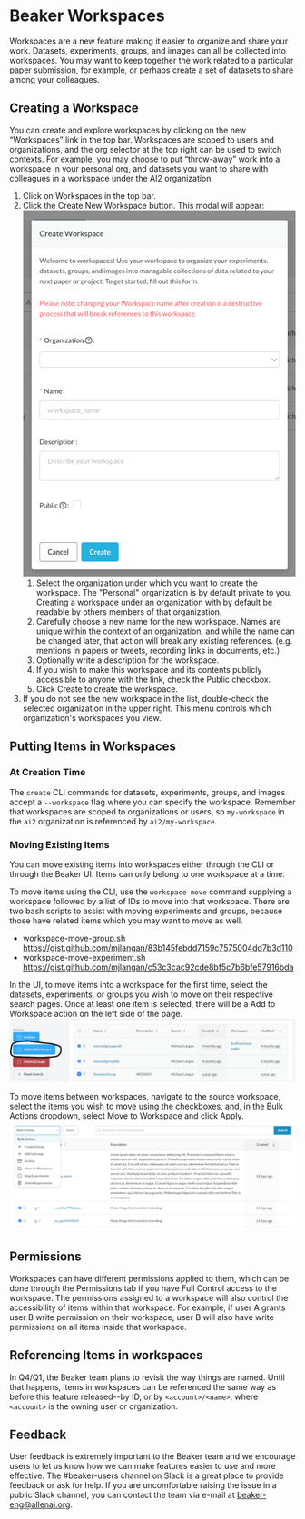 # Beaker Workspaces

Workspaces are a new feature making it easier to organize and share your work. Datasets, experiments, groups, and images can all be collected into workspaces. You may want to keep together the work related to a particular paper submission, for example, or perhaps create a set of datasets to share among your colleagues.

## Creating a Workspace
You can create and explore workspaces by clicking on the new “Workspaces” link in the top bar. Workspaces are scoped to users and organizations, and the org selector at the top right can be used to switch contexts. For example, you may choose to put “throw-away” work into a workspace in your personal org, and datasets you want to share with colleagues in a workspace under the AI2 organization.

1. Click on Workspaces in the top bar.
1. Click the Create New Workspace button. This modal will appear:<br>
   ![Create Workspace modal](./images/create-workspace-modal.png)
   1. Select the organization under which you want to create the workspace. The "Personal" organization is by default private to you. Creating a workspace under an organization with by default be readable by others members of that organization.
   1. Carefully choose a new name for the new workspace. Names are unique within the context of an organization, and while the name can be changed later, that action will break any existing references. (e.g. mentions in papers or tweets, recording links in documents, etc.)
   1. Optionally write a description for the workspace.
   1. If you wish to make this workspace and its contents publicly accessible to anyone with the link, check the Public checkbox.
   1. Click Create to create the workspace.
1. If you do not see the new workspace in the list, double-check the selected organization in the upper right. This menu controls which organization's workspaces you view.

## Putting Items in Workspaces
### At Creation Time
The `create` CLI commands for datasets, experiments, groups, and images accept a `--workspace` flag where you can specify the workspace. Remember that workspaces are scoped to organizations or users, so `my-workspace` in the `ai2` organization is referenced by `ai2/my-workspace`.

### Moving Existing Items
You can move existing items into workspaces either through the CLI or through the Beaker UI. Items can only belong to one workspace at a time.

To move items using the CLI, use the `workspace move` command supplying a workspace followed by a list of IDs to move into that workspace. There are two bash scripts to assist with moving experiments and groups, because those have related items which you may want to move as well.
- workspace-move-group.sh https://gist.github.com/mjlangan/83b145febdd7159c7575004dd7b3d110
- workspace-move-experiment.sh https://gist.github.com/mjlangan/c53c3cac92cde8bf5c7b6bfe57916bda

In the UI, to move items into a workspace for the first time, select the datasets, experiments, or groups you wish to move on their respective search pages. Once at least one item is selected, there will be a Add to Workspace action on the left side of the page.
![Add to Workspace button](./images/add-to-workspace.png)

To move items between workspaces, navigate to the source workspace, select the items you wish to move using the checkboxes, and, in the Bulk Actions dropdown, select Move to Workspace and click Apply.
![Move to Workspace button](./images/move-to-workspace.png)

## Permissions
Workspaces can have different permissions applied to them, which can be done through the Permissions tab if you have Full Control access to the workspace. The permissions assigned to a workspace will also control the accessibility of items within that workspace. For example, if user A grants user B write permission on their workspace, user B will also have write permissions on all items inside that workspace.

## Referencing Items in workspaces
In Q4/Q1, the Beaker team plans to revisit the way things are named. Until that happens, items in workspaces can be referenced the same way as before this feature released--by ID, or by `<account>/<name>`, where `<account>` is the owning user or organization.

## Feedback
User feedback is extremely important to the Beaker team and we encourage users to let us know how we can make features easier to use and more effective. The #beaker-users channel on Slack is a great place to provide feedback or ask for help. If you are uncomfortable raising the issue in a public Slack channel, you can contact the team via e-mail at beaker-eng@allenai.org.
